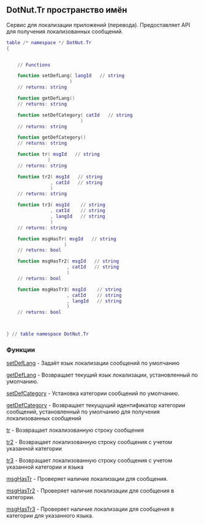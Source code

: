 ## DotNut.Tr пространство имён


Сервис для локализации приложений (перевода). Предоставляет API для получения локализованных сообщений.
```lua
table /* namespace */ DotNut.Tr
{


    // Functions

    function setDefLang( langId   // string
                       )
    // returns: string

    function getDefLang()
    // returns: string

    function setDefCategory( catId   // string
                           )
    // returns: string

    function getDefCategory()
    // returns: string

    function tr( msgId   // string
               )
    // returns: string

    function tr2( msgId   // string
                , catId   // string
                )
    // returns: string

    function tr3( msgId    // string
                , catId    // string
                , langId   // string
                )
    // returns: string

    function msgHasTr( msgId   // string
                     )
    // returns: bool

    function msgHasTr2( msgId   // string
                      , catId   // string
                      )
    // returns: bool

    function msgHasTr3( msgId    // string
                      , catId    // string
                      , langId   // string
                      )
    // returns: bool



} // table namespace DotNut.Tr
```


### Функции


[setDefLang](../DotNut/Tr/setDefLang.md) - Задаёт язык локализации сообщений по умолчанию


[getDefLang](../DotNut/Tr/getDefLang.md) - Возвращает текущий язык локализации, установленный по умолчанию.


[setDefCategory](../DotNut/Tr/setDefCategory.md) - Установка категории сообщений по умолчанию.


[getDefCategory](../DotNut/Tr/getDefCategory.md) - Возвращает текущущий идентификатор категории сообщений, установленный по умолчанию для получения локализованных сообщений


[tr](../DotNut/Tr/tr.md) - Возвращает локализованную строку сообщения


[tr2](../DotNut/Tr/tr2.md) - Возвращает локализованную строку сообщения с учетом указанной категории


[tr3](../DotNut/Tr/tr3.md) - Возвращает локализованную строку сообщения с учетом указанной категории и языка


[msgHasTr](../DotNut/Tr/msgHasTr.md) - Проверяет наличие локализации для сообщения.


[msgHasTr2](../DotNut/Tr/msgHasTr2.md) - Проверяет наличие локализации для сообщения в категории.


[msgHasTr3](../DotNut/Tr/msgHasTr3.md) - Проверяет наличие локализации для сообщения в категории для указанного языка.

